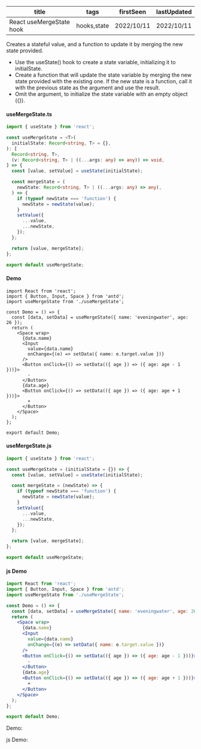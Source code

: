| title                    | tags        | firstSeen  | lastUpdated |
| ------------------------ | ----------- | ---------- | ----------- |
| React useMergeState hook | hooks,state | 2022/10/11 | 2022/10/11  |

Creates a stateful value, and a function to update it by merging the new state provided.

- Use the useState() hook to create a state variable, initializing it to initialState.
- Create a function that will update the state variable by merging the new state provided with the existing one. If the new state is a function, call it with the previous state as the argument and use the result.
- Omit the argument, to initialize the state variable with an empty object ({}).

#### useMergeState.ts

```ts
import { useState } from 'react';

const useMergeState = <T>(
  initialState: Record<string, T> = {},
): [
  Record<string, T>,
  (v: Record<string, T> | ((...args: any) => any)) => void,
] => {
  const [value, setValue] = useState(initialState);

  const mergeState = (
    newState: Record<string, T> | ((...args: any) => any),
  ) => {
    if (typeof newState === 'function') {
      newState = newState(value);
    }
    setValue({
      ...value,
      ...newState,
    });
  };

  return [value, mergeState];
};

export default useMergeState;
```

#### Demo

```tsx | pure
import React from 'react';
import { Button, Input, Space } from 'antd';
import useMergeState from './useMergeState';

const Demo = () => {
  const [data, setData] = useMergeState({ name: 'eveningwater', age: 26 });
  return (
    <Space wrap>
      {data.name}
      <Input
        value={data.name}
        onChange={(e) => setData({ name: e.target.value })}
      />
      <Button onClick={() => setData(({ age }) => ({ age: age - 1 }))}>
        -
      </Button>
      {data.age}
      <Button onClick={() => setData(({ age }) => ({ age: age + 1 }))}>
        +
      </Button>
    </Space>
  );
};

export default Demo;
```

#### useMergeState.js

```js
import { useState } from 'react';

const useMergeState = (initialState = {}) => {
  const [value, setValue] = useState(initialState);

  const mergeState = (newState) => {
    if (typeof newState === 'function') {
      newState = newState(value);
    }
    setValue({
      ...value,
      ...newState,
    });
  };

  return [value, mergeState];
};

export default useMergeState;
```

#### js Demo

```jsx | pure
import React from 'react';
import { Button, Input, Space } from 'antd';
import useMergeState from './useMergeState';

const Demo = () => {
  const [data, setData] = useMergeState({ name: 'eveningwater', age: 26 });
  return (
    <Space wrap>
      {data.name}
      <Input
        value={data.name}
        onChange={(e) => setData({ name: e.target.value })}
      />
      <Button onClick={() => setData(({ age }) => ({ age: age - 1 }))}>
        -
      </Button>
      {data.age}
      <Button onClick={() => setData(({ age }) => ({ age: age + 1 }))}>
        +
      </Button>
    </Space>
  );
};

export default Demo;
```

Demo:

<code src="./Demo.tsx"></code>

js Demo:

<code src="./js/Demo.jsx"></code>
